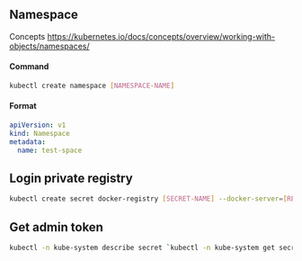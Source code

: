 ## Namespace
Concepts 
https://kubernetes.io/docs/concepts/overview/working-with-objects/namespaces/

#### Command
```bash
kubectl create namespace [NAMESPACE-NAME]
```
#### Format
```yaml
apiVersion: v1
kind: Namespace
metadata:
  name: test-space
```

## Login private registry
```bash
kubectl create secret docker-registry [SECRET-NAME] --docker-server=[REGISTRY-SERVER] --docker-username=[DOCKER-USERNAME] --docker-password=[DOCKER-PASSWORD] --docker-email=[DOCKER-EMAIL] -n [NAMESPACE]
```

## Get admin token
```bash
kubectl -n kube-system describe secret `kubectl -n kube-system get secret|grep admin-token|cut -d " " -f1` | grep "token:" | tr -s " " | cut -d " " -f2
```
